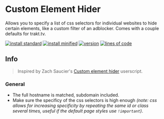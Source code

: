 # Custom Element Hider
Allows you to specify a list of css selectors for individual websites to hide certain elements, like a custom filter of an adblocker. Comes with a couple defaults for trakt.tv.

[![install standard](https://img.shields.io/badge/install-standard-006400)](https://raw.githubusercontent.com/Fenn3c401/Trakt.tv-Userscript-Collection/main/userscripts/dist/rg49pj29.user.js) [![install minified](https://img.shields.io/badge/install-minified-64962a)](https://raw.githubusercontent.com/Fenn3c401/Trakt.tv-Userscript-Collection/main/userscripts/dist/rg49pj29.min.user.js) [![version](https://img.shields.io/badge/version-1.0.2-blue)](../../../../commits/main/userscripts/dist/rg49pj29.user.js) [![lines of code](https://img.shields.io/badge/loc-15-orange)](../../userscripts/dist/rg49pj29.user.js)

## Info
> Inspired by Zach Saucier's [Custom element hider](https://greasyfork.org/scripts/30410) userscript.

### General
- The full hostname is matched, subdomain included.
- Make sure the specificy of the css selectors is high enough *(note: css allows for increasing specificity by repeating the same id or class several times, useful if the default page styles use `!important`)*.

